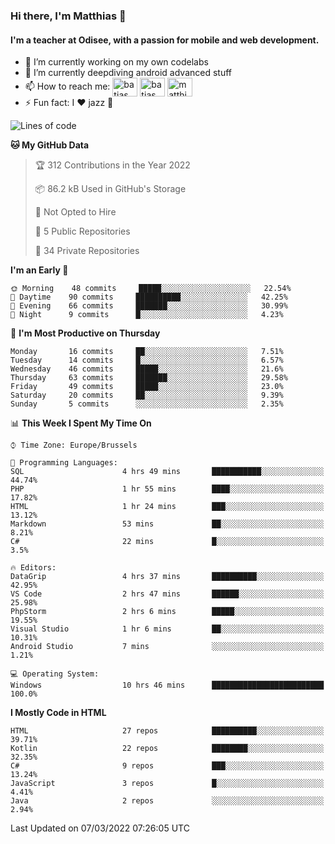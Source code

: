 ### Hi there, I'm Matthias 👋

#### I'm a teacher at Odisee, with a passion for mobile and web development.

- 🔭 I’m currently working on my own codelabs
- 🌱 I’m currently deepdiving android advanced stuff
- 📫 How to reach me: <a href="https://dev.to/batjas" target="_blank"><img align="center" src="https://raw.githubusercontent.com/rahuldkjain/github-profile-readme-generator/master/src/images/icons/Social/devto.svg" alt="batjas" height="30" width="40" /></a>
<a href="https://twitter.com/batjas" target="_blank"><img align="center" src="https://raw.githubusercontent.com/rahuldkjain/github-profile-readme-generator/master/src/images/icons/Social/twitter.svg" alt="batjas" height="30" width="40" /></a>
<a href="https://linkedin.com/in/matthiasdruwé" target="_blank"><img align="center" src="https://raw.githubusercontent.com/rahuldkjain/github-profile-readme-generator/master/src/images/icons/Social/linked-in-alt.svg" alt="matthiasdruwé" height="30" width="40" /></a>
- ⚡ Fun fact: I ❤ jazz 🎷


<!--START_SECTION:waka-->
![Lines of code](https://img.shields.io/badge/From%20Hello%20World%20I%27ve%20Written-221%20Thousand%20lines%20of%20code-blue)

**🐱 My GitHub Data** 

> 🏆 312 Contributions in the Year 2022
 > 
> 📦 86.2 kB Used in GitHub's Storage 
 > 
> 🚫 Not Opted to Hire
 > 
> 📜 5 Public Repositories 
 > 
> 🔑 34 Private Repositories  
 > 
**I'm an Early 🐤** 

```text
🌞 Morning    48 commits     █████░░░░░░░░░░░░░░░░░░░░   22.54% 
🌆 Daytime    90 commits     ██████████░░░░░░░░░░░░░░░   42.25% 
🌃 Evening    66 commits     ███████░░░░░░░░░░░░░░░░░░   30.99% 
🌙 Night      9 commits      █░░░░░░░░░░░░░░░░░░░░░░░░   4.23%

```
📅 **I'm Most Productive on Thursday** 

```text
Monday       16 commits     ██░░░░░░░░░░░░░░░░░░░░░░░   7.51% 
Tuesday      14 commits     █░░░░░░░░░░░░░░░░░░░░░░░░   6.57% 
Wednesday    46 commits     █████░░░░░░░░░░░░░░░░░░░░   21.6% 
Thursday     63 commits     ███████░░░░░░░░░░░░░░░░░░   29.58% 
Friday       49 commits     █████░░░░░░░░░░░░░░░░░░░░   23.0% 
Saturday     20 commits     ██░░░░░░░░░░░░░░░░░░░░░░░   9.39% 
Sunday       5 commits      ░░░░░░░░░░░░░░░░░░░░░░░░░   2.35%

```


📊 **This Week I Spent My Time On** 

```text
⌚︎ Time Zone: Europe/Brussels

💬 Programming Languages: 
SQL                      4 hrs 49 mins       ███████████░░░░░░░░░░░░░░   44.74% 
PHP                      1 hr 55 mins        ████░░░░░░░░░░░░░░░░░░░░░   17.82% 
HTML                     1 hr 24 mins        ███░░░░░░░░░░░░░░░░░░░░░░   13.12% 
Markdown                 53 mins             ██░░░░░░░░░░░░░░░░░░░░░░░   8.21% 
C#                       22 mins             █░░░░░░░░░░░░░░░░░░░░░░░░   3.5%

🔥 Editors: 
DataGrip                 4 hrs 37 mins       ██████████░░░░░░░░░░░░░░░   42.95% 
VS Code                  2 hrs 47 mins       ██████░░░░░░░░░░░░░░░░░░░   25.98% 
PhpStorm                 2 hrs 6 mins        █████░░░░░░░░░░░░░░░░░░░░   19.55% 
Visual Studio            1 hr 6 mins         ██░░░░░░░░░░░░░░░░░░░░░░░   10.31% 
Android Studio           7 mins              ░░░░░░░░░░░░░░░░░░░░░░░░░   1.21%

💻 Operating System: 
Windows                  10 hrs 46 mins      █████████████████████████   100.0%

```

**I Mostly Code in HTML** 

```text
HTML                     27 repos            ██████████░░░░░░░░░░░░░░░   39.71% 
Kotlin                   22 repos            ████████░░░░░░░░░░░░░░░░░   32.35% 
C#                       9 repos             ███░░░░░░░░░░░░░░░░░░░░░░   13.24% 
JavaScript               3 repos             █░░░░░░░░░░░░░░░░░░░░░░░░   4.41% 
Java                     2 repos             ░░░░░░░░░░░░░░░░░░░░░░░░░   2.94%

```



 Last Updated on 07/03/2022 07:26:05 UTC
<!--END_SECTION:waka-->
